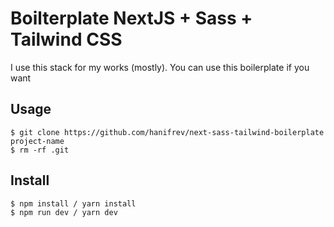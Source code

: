 # Boilterplate NextJS + Sass + Tailwind CSS

I use this stack for my works (mostly). You can use this boilerplate if you want

## Usage

```
$ git clone https://github.com/hanifrev/next-sass-tailwind-boilerplate project-name
$ rm -rf .git
```

## Install

```
$ npm install / yarn install
$ npm run dev / yarn dev
```
